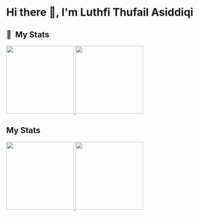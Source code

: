 
<h1 align="left">Hi there 👋, I'm Luthfi Thufail Asiddiqi</h1>

## 🔧 &nbsp;My Stats
<p>
<a href="https://github.com/luthfidiqi">
  <img height="180em" src="https://github-readme-stats.vercel.app/api?username=luthfidiqi&show_icons=true&theme=dark" />
  <img height="180em" src="https://github-readme-stats.vercel.app/api/top-langs/?username=luthfidiqi&theme=dark&layout=compact&exclude_lang=java+r" />
</a>
</p>


## My Stats
<p>
<a href="https://github.com/dinopriyano">
  <img height="180em" src="https://github-readme-stats.vercel.app/api?username=dinopriyano&show_icons=true&theme=dark" />
  <img height="180em" src="https://github-readme-stats.vercel.app/api/top-langs/?username=dinopriyano&theme=dark&layout=compact&exclude_lang=java+r" />
</a>
</p>
<!--
**cdthomp1/cdthomp1** is a ✨ _special_ ✨ repository because its `README.md` (this file) appears on your GitHub profile.



